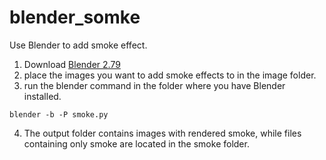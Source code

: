 # blender_somke

Use Blender to add smoke effect.

1. Download [Blender 2.79](https://download.blender.org/release/Blender2.79/)
2. place the images you want to add smoke effects to in the image folder.
3. run the blender command in the folder where you have Blender installed. 
```
blender -b -P smoke.py
```
4. The output folder contains images with rendered smoke, while files containing only smoke are located in the smoke folder.

